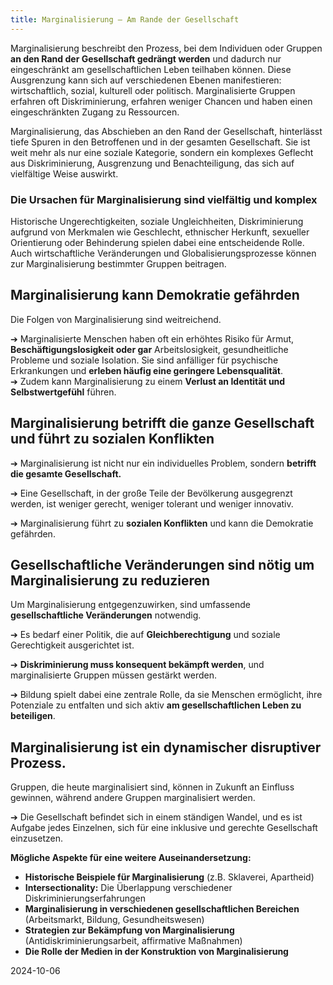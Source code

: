 ```yaml
---
title: Marginalisierung – Am Rande der Gesellschaft
---
```

Marginalisierung beschreibt den Prozess, bei dem Individuen oder Gruppen **an den Rand der Gesellschaft gedrängt werden** und dadurch nur eingeschränkt am gesellschaftlichen Leben teilhaben können. Diese Ausgrenzung kann sich auf verschiedenen Ebenen manifestieren: wirtschaftlich, sozial, kulturell oder politisch. Marginalisierte Gruppen erfahren oft Diskriminierung, erfahren weniger Chancen und haben einen eingeschränkten Zugang zu Ressourcen.

Marginalisierung, das Abschieben an den Rand der Gesellschaft, hinterlässt tiefe Spuren in den Betroffenen und in der gesamten Gesellschaft. Sie ist weit mehr als nur eine soziale Kategorie, sondern ein komplexes Geflecht aus Diskriminierung, Ausgrenzung und Benachteiligung, das sich auf vielfältige Weise auswirkt.

### Die Ursachen für Marginalisierung sind vielfältig und komplex

Historische Ungerechtigkeiten, soziale Ungleichheiten, Diskriminierung aufgrund von Merkmalen wie Geschlecht, ethnischer Herkunft, sexueller Orientierung oder Behinderung spielen dabei eine entscheidende Rolle. Auch wirtschaftliche Veränderungen und Globalisierungsprozesse können zur Marginalisierung bestimmter Gruppen beitragen.

## Marginalisierung kann Demokratie gefährden

Die Folgen von Marginalisierung sind weitreichend. 

➔ Marginalisierte Menschen haben oft ein erhöhtes Risiko für Armut, **Beschäftigungslosigkeit oder gar** Arbeitslosigkeit, gesundheitliche Probleme und soziale Isolation. Sie sind anfälliger für psychische Erkrankungen und **erleben häufig eine geringere Lebensqualität**.  
➔ Zudem kann Marginalisierung zu einem **Verlust an Identität und Selbstwertgefühl** führen.

## **Marginalisierung betrifft die ganze Gesellschaft und führt zu sozialen Konflikten**

➔ Marginalisierung ist nicht nur ein individuelles Problem, sondern **betrifft die gesamte Gesellschaft.** 

➔ Eine Gesellschaft, in der große Teile der Bevölkerung ausgegrenzt werden, ist weniger gerecht, weniger tolerant und weniger innovativ. 

➔ Marginalisierung führt zu **sozialen Konflikten** und kann die Demokratie gefährden.

## **Gesellschaftliche Veränderungen sind nötig um Marginalisierung zu reduzieren**

Um Marginalisierung entgegenzuwirken, sind umfassende **gesellschaftliche Veränderungen** notwendig. 

➔ Es bedarf einer Politik, die auf **Gleichberechtigung** und soziale Gerechtigkeit ausgerichtet ist. 

➔ **Diskriminierung muss konsequent bekämpft werden**, und marginalisierte Gruppen müssen gestärkt werden. 

➔ Bildung spielt dabei eine zentrale Rolle, da sie Menschen ermöglicht, ihre Potenziale zu entfalten und sich aktiv **am gesellschaftlichen Leben zu beteiligen**.

## **Marginalisierung ist ein dynamischer disruptiver Prozess.** 

Gruppen, die heute marginalisiert sind, können in Zukunft an Einfluss gewinnen, während andere Gruppen marginalisiert werden. 

➔ Die Gesellschaft befindet sich in einem ständigen Wandel, und es ist Aufgabe jedes Einzelnen, sich für eine inklusive und gerechte Gesellschaft einzusetzen.

**Mögliche Aspekte für eine weitere Auseinandersetzung:**

* **Historische Beispiele für Marginalisierung** (z.B. Sklaverei, Apartheid)  
* **Intersectionality:** Die Überlappung verschiedener Diskriminierungserfahrungen  
* **Marginalisierung in verschiedenen gesellschaftlichen Bereichen** (Arbeitsmarkt, Bildung, Gesundheitswesen)  
* **Strategien zur Bekämpfung von Marginalisierung** (Antidiskriminierungsarbeit, affirmative Maßnahmen)  
* **Die Rolle der Medien in der Konstruktion von Marginalisierung**

2024-10-06